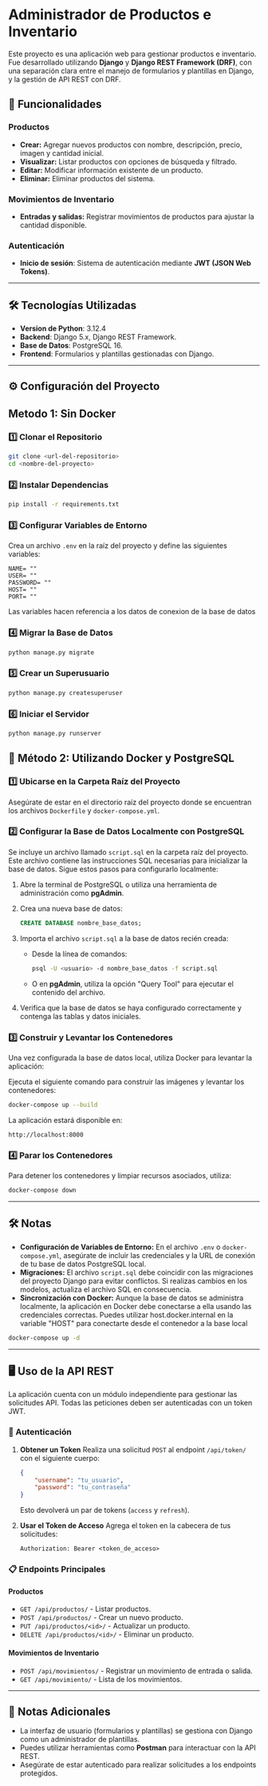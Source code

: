 # Administrador de Productos e Inventario

Este proyecto es una aplicación web para gestionar productos e inventario. Fue desarrollado utilizando **Django** y **Django REST Framework (DRF)**, con una separación clara entre el manejo de formularios y plantillas en Django, y la gestión de API REST con DRF.

## 🚀 Funcionalidades

### Productos
- **Crear:** Agregar nuevos productos con nombre, descripción, precio, imagen y cantidad inicial.
- **Visualizar:** Listar productos con opciones de búsqueda y filtrado.
- **Editar:** Modificar información existente de un producto.
- **Eliminar:** Eliminar productos del sistema.

### Movimientos de Inventario
- **Entradas y salidas:** Registrar movimientos de productos para ajustar la cantidad disponible.

### Autenticación
- **Inicio de sesión**: Sistema de autenticación mediante **JWT (JSON Web Tokens)**.

---

## 🛠️ Tecnologías Utilizadas
- **Version de Python**: 3.12.4
- **Backend**: Django 5.x, Django REST Framework.
- **Base de Datos**: PostgreSQL 16.
- **Frontend**: Formularios y plantillas gestionadas con Django.

---

## ⚙️ Configuración del Proyecto

## Metodo 1: Sin Docker

### 1️⃣ Clonar el Repositorio
```bash
git clone <url-del-repositorio>
cd <nombre-del-proyecto>
```

### 2️⃣ Instalar Dependencias
```bash
pip install -r requirements.txt
```

### 3️⃣ Configurar Variables de Entorno
Crea un archivo `.env` en la raíz del proyecto y define las siguientes variables:
```env
NAME= ""
USER= ""
PASSWORD= ""
HOST= ""
PORT= ""
```
Las variables hacen referencia a los datos de conexion de la base de datos
### 4️⃣ Migrar la Base de Datos
```bash
python manage.py migrate
```

### 5️⃣ Crear un Superusuario
```bash
python manage.py createsuperuser
```

### 6️⃣ Iniciar el Servidor
```bash
python manage.py runserver
```
## 🐳 Método 2: Utilizando Docker y PostgreSQL

### 1️⃣ Ubicarse en la Carpeta Raíz del Proyecto
Asegúrate de estar en el directorio raíz del proyecto donde se encuentran los archivos `Dockerfile` y `docker-compose.yml`.

### 2️⃣ Configurar la Base de Datos Localmente con PostgreSQL
Se incluye un archivo llamado `script.sql` en la carpeta raíz del proyecto. Este archivo contiene las instrucciones SQL necesarias para inicializar la base de datos. Sigue estos pasos para configurarlo localmente:

1. Abre la terminal de PostgreSQL o utiliza una herramienta de administración como **pgAdmin**.
2. Crea una nueva base de datos:
   ```sql
   CREATE DATABASE nombre_base_datos;
   ```
3. Importa el archivo `script.sql` a la base de datos recién creada:
   - Desde la línea de comandos:
     ```bash
     psql -U <usuario> -d nombre_base_datos -f script.sql
     ```
   - O en **pgAdmin**, utiliza la opción "Query Tool" para ejecutar el contenido del archivo.

4. Verifica que la base de datos se haya configurado correctamente y contenga las tablas y datos iniciales.

### 3️⃣ Construir y Levantar los Contenedores
Una vez configurada la base de datos local, utiliza Docker para levantar la aplicación:

Ejecuta el siguiente comando para construir las imágenes y levantar los contenedores:
   ```bash
   docker-compose up --build
   ```

La aplicación estará disponible en:
   ```
   http://localhost:8000
   ```

### 4️⃣ Parar los Contenedores
Para detener los contenedores y limpiar recursos asociados, utiliza:
```bash
docker-compose down
```

---

## 🛠️ Notas

- **Configuración de Variables de Entorno:** En el archivo `.env` o `docker-compose.yml`, asegúrate de incluir las credenciales y la URL de conexión de tu base de datos PostgreSQL local.
- **Migraciones:** El archivo `script.sql` debe coincidir con las migraciones del proyecto Django para evitar conflictos. Si realizas cambios en los modelos, actualiza el archivo SQL en consecuencia.
- **Sincronización con Docker:** Aunque la base de datos se administra localmente, la aplicación en Docker debe conectarse a ella usando las credenciales correctas. Puedes utilizar host.docker.internal en la variable "HOST" para conectarte desde el contenedor a la base local
```bash
docker-compose up -d
```


---

## 🖥️ Uso de la API REST

La aplicación cuenta con un módulo independiente para gestionar las solicitudes API. Todas las peticiones deben ser autenticadas con un token JWT.

### 🔐 Autenticación

1. **Obtener un Token**
   Realiza una solicitud `POST` al endpoint `/api/token/` con el siguiente cuerpo:
   ```json
   {
       "username": "tu_usuario",
       "password": "tu_contraseña"
   }
   ```
   Esto devolverá un par de tokens (`access` y `refresh`).

2. **Usar el Token de Acceso**
   Agrega el token en la cabecera de tus solicitudes:
   ```http
   Authorization: Bearer <token_de_acceso>
   ```

### 📋 Endpoints Principales

#### Productos
- `GET /api/productos/` - Listar productos.
- `POST /api/productos/` - Crear un nuevo producto.
- `PUT /api/productos/<id>/` - Actualizar un producto.
- `DELETE /api/productos/<id>/` - Eliminar un producto.

#### Movimientos de Inventario
- `POST /api/movimientos/` - Registrar un movimiento de entrada o salida.
- `GET /api/movimiento/` - Lista de los movimientos.
---

## 🔧 Notas Adicionales

- La interfaz de usuario (formularios y plantillas) se gestiona con Django como un administrador de plantillas.
- Puedes utilizar herramientas como **Postman** para interactuar con la API REST.
- Asegúrate de estar autenticado para realizar solicitudes a los endpoints protegidos.
